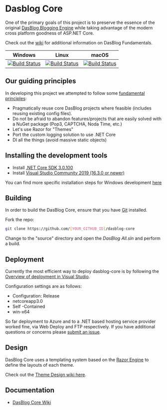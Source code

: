 # Dasblog Core
One of the primary goals of this project is to preserve the essence of the original [DasBlog Blogging Engine](https://msdn.microsoft.com/en-us/library/aa480016.aspx) while taking advantage of the modern cross platform goodness of ASP.NET Core.

Check out the [wiki](https://github.com/poppastring/dasblog-core/wiki) for additional information on DasBlog Fundamentals. 

|Windows|Linux|macOS|
|-------|-----|-----|
|[![Build Status](https://poppastring.visualstudio.com/dasblog-core/_apis/build/status/poppastring.dasblog-core?branchName=master&jobName=Job&configuration=Job%20windows)](https://poppastring.visualstudio.com/dasblog-core/_build/latest?definitionId=2&branchName=master)|[![Build Status](https://poppastring.visualstudio.com/dasblog-core/_apis/build/status/poppastring.dasblog-core?branchName=master&jobName=Job&configuration=Job%20linux)](https://poppastring.visualstudio.com/dasblog-core/_build/latest?definitionId=2&branchName=master)|[![Build Status](https://poppastring.visualstudio.com/dasblog-core/_apis/build/status/poppastring.dasblog-core?branchName=master&jobName=Job&configuration=Job%20mac)](https://poppastring.visualstudio.com/dasblog-core/_build/latest?definitionId=2&branchName=master)|


## Our guiding principles

In developing this project we attempted to follow some [fundamental principles](https://www.poppastring.com/blog/one-hard-thing-in-software-engineering):
- Pragmatically reuse core DasBlog projects where feasible (includes reusing existing config files).
- Do not be afraid to abandon features/projects that are easily solved with a NuGet package (Pop3, CAPTCHA, Noda Time, etc.)
- Let's use Razor for "Themes"
- Port the custom logging solution to use .NET Core
- DI all the things (avoid massive static objects)


## Installing the development tools

- Install [.NET Core SDK 3.0.100](https://dotnet.microsoft.com/download/thank-you/dotnet-sdk-3.0.100-windows-x64-installer)
- Install [Visual Studio Community 2019 (16.3.0 or newer)](https://visualstudio.microsoft.com/thank-you-downloading-visual-studio/?sku=Community&rel=16)

You can find more specific installation steps for Windows development [here](https://www.microsoft.com/net/core#windowscmd)


## Building

In order to build the DasBlog Core, ensure that you have [Git](https://git-scm.com/downloads) installed.

Fork the repo:

```bash
git clone https://github.com/[YOUR_GITHUB_ID]/dasblog-core
```

Change to the "source" directory and open the *DasBlog All.sln* and perform a build.

## Deployment

Currently the most efficient way to deploy dasblog-core is by following the [Overview of deployment in Visual Studio](https://docs.microsoft.com/en-us/visualstudio/deployment/deploying-applications-services-and-components-resources?view=vs-2017).

Configuration settings are as follows:
- Configuration: Release
- netcoreapp3.0
- Self -Contained
- win-x64

So far deployment to Azure and to a .NET based hosting service provider worked fine, via Web Deploy and FTP respectively. If you have additional questions or concerns please [submit an issue](https://github.com/poppastring/dasblog-core/issues).

## Design
DasBlog Core uses a templating system based on the [Razor Engine](https://docs.microsoft.com/en-us/aspnet/web-pages/overview/getting-started/introducing-razor-syntax-c) to define the layouts of each theme. 

Check out the [Theme Design wiki here](https://github.com/poppastring/dasblog-core/wiki/5.-Theme-Design).

## Documentation
- [DasBlog Core Wiki](https://github.com/poppastring/dasblog-core/wiki)

